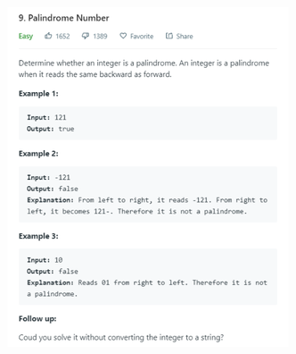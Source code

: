 ![image](https://github.com/hunghanchen/Algorithm/blob/master/Java/Code/img/9.%20Palindrome%20Number.PNG)

